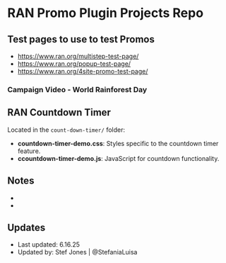 
# RAN Promo Plugin Projects Repo

## Test pages to use to test Promos
- https://www.ran.org/multistep-test-page/
- https://www.ran.org/popup-test-page/
- https://www.ran.org/4site-promo-test-page/


### Campaign Video - World Rainforest Day 


## RAN Countdown Timer
Located in the `count-down-timer/` folder:
- **countdown-timer-demo.css**: Styles specific to the countdown timer feature.
- **ccountdown-timer-demo.js**: JavaScript for countdown functionality.



## Notes
- 
- 


## Updates
- Last updated: 6.16.25
- Updated by: Stef Jones | @StefaniaLuisa
